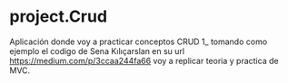 # project.Crud
Aplicación donde voy a practicar conceptos CRUD
1_ tomando como ejemplo el codigo de Sena Kılıçarslan en su url https://medium.com/p/3ccaa244fa66
voy a replicar teoria y practica de MVC.

